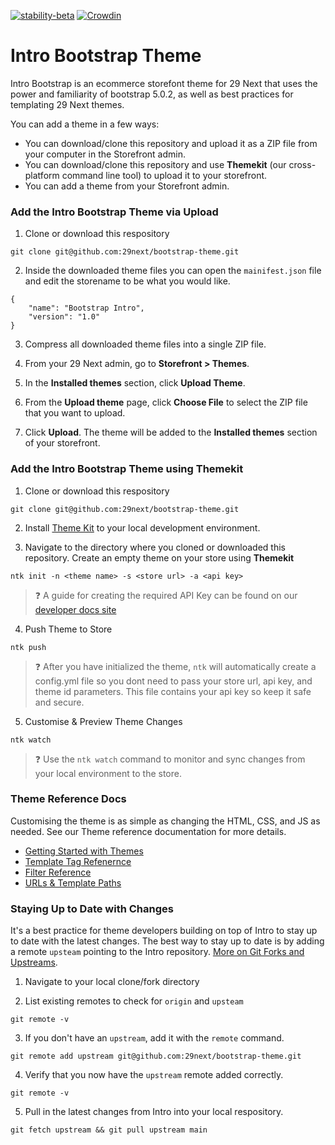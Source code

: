 [![stability-beta](https://img.shields.io/badge/stability-beta-33bbff.svg)](https://github.com/mkenney/software-guides/blob/master/STABILITY-BADGES.md#beta) [![Crowdin](https://badges.crowdin.net/intro-theme/localized.svg)](https://crowdin.com/project/intro-theme)

# Intro Bootstrap Theme

Intro Bootstrap is an ecommerce storefont theme for 29 Next that uses the power and familiarity of bootstrap 5.0.2, as well as best practices for templating 29 Next themes.

You can add a theme in a few ways:
* You can download/clone this repository and upload it as a ZIP file from your computer in the Storefront admin.
* You can download/clone this repository and use **Themekit** (our cross-platform command line tool) to upload it to your storefront.
* You can add a theme from your Storefront admin.

### Add the Intro Bootstrap Theme via Upload

1. Clone or download this respository
```
git clone git@github.com:29next/bootstrap-theme.git
```

2. Inside the downloaded theme files you can open the `mainifest.json` file and edit the storename to be what you would like.
```
{
    "name": "Bootstrap Intro",
    "version": "1.0"
}
```

3. Compress all downloaded theme files into a single ZIP file.

4. From your 29 Next admin, go to **Storefront > Themes**.

5. In the **Installed themes** section, click **Upload Theme**.

6. From the **Upload theme** page, click **Choose File** to select the ZIP file that you want to upload.

7. Click **Upload**. The theme will be added to the **Installed themes** section of your storefront.


### Add the Intro Bootstrap Theme using Themekit

1. Clone or download this respository
```
git clone git@github.com:29next/bootstrap-theme.git
```

2. Install [Theme Kit](https://github.com/29next/theme-kit) to your local development environment. 


3. Navigate to the directory where you cloned or downloaded this repository. Create an empty theme on your store using **Themekit**

```
ntk init -n <theme name> -s <store url> -a <api key>
```

> :question:  A guide for creating the required API Key can be found on our [developer docs site](https://developers.29next.com/themes/theme-kit/#generate-an-api-key)

4. Push Theme to Store

```
ntk push
```

> :question: After you have initialized the theme, `ntk` will automatically create a config.yml file so you dont need to pass your store url, api key, and theme id parameters. This file contains your api key so keep it safe and secure. 

5. Customise & Preview Theme Changes

```
ntk watch
```

> :question:  Use the `ntk watch` command to monitor and sync changes from your local environment to the store. 


### Theme Reference Docs

Customising the theme is as simple as changing the HTML, CSS, and JS as needed. See our Theme reference documentation for more details.

- [Getting Started with Themes](https://developers.29next.com/themes/)
- [Template Tag Refenernce](https://developers.29next.com/themes/templates/tags/)
- [Filter Reference](https://developers.29next.com/themes/templates/filters/)
- [URLs & Template Paths](https://developers.29next.com/themes/templates/urls-and-template-paths/)


### Staying Up to Date with Changes

It's a best practice for theme developers building on top of Intro to stay up to date with the latest changes. The best way to stay up to date is by adding a remote `upsteam` pointing to the Intro repository. [More on Git Forks and Upstreams](https://www.atlassian.com/git/tutorials/git-forks-and-upstreams).


1. Navigate to your local clone/fork directory

2. List existing remotes to check for `origin` and `upsteam`
```
git remote -v
```
3. If you don't have an `upstream`, add it with the `remote` command. 
```
git remote add upstream git@github.com:29next/bootstrap-theme.git
```
4. Verify that you now have the `upstream` remote added correctly. 
```
git remote -v
```
5. Pull in the latest changes from Intro into your local respository. 
```
git fetch upstream && git pull upstream main
```
